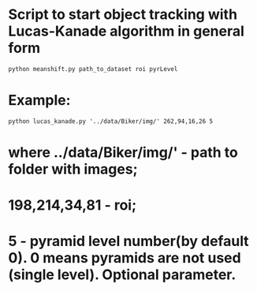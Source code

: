 # Script to start object tracking with Lucas-Kanade algorithm in general form
```python meanshift.py path_to_dataset roi pyrLevel```

# Example:
```python lucas_kanade.py '../data/Biker/img/' 262,94,16,26 5```
# where ../data/Biker/img/' - path to folder with images;
# 198,214,34,81 - roi;
# 5 - pyramid level number(by default 0). 0 means pyramids are not used (single level). Optional parameter.